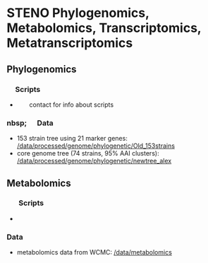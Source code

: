# STENO Phylogenomics, Metabolomics, Transcriptomics, Metatranscriptomics
## Phylogenomics
### &nbsp;&nbsp;&nbsp;&nbsp; Scripts
* &nbsp;&nbsp;&nbsp;&nbsp;&nbsp;&nbsp; contact for info about scripts
###  nbsp;&nbsp;&nbsp;&nbsp;&nbsp;&nbsp; Data
* 153 strain tree using 21 marker genes: [/data/processed/genome/phylogenetic/Old_153strains](https://github.com/tgallagh/Stenotrophomonas/tree/master/data/processed/genome/phylogenetic/Old_153strains)
* core genome tree (74 strains, 95% AAI clusters): [/data/processed/genome/phylogenetic/newtree_alex](https://github.com/tgallagh/Stenotrophomonas/tree/master/data/processed/genome/phylogenetic/newtree_alex)


## Metabolomics
### &nbsp;&nbsp;&nbsp;&nbsp;&nbsp;&nbsp; Scripts
* 
### Data
* metabolomics data from WCMC: [/data/metabolomics](https://github.com/tgallagh/Stenotrophomonas/tree/master/data/metabolomics)

